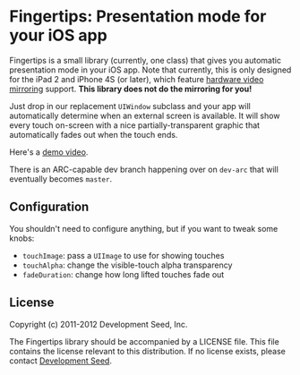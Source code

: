 # Fingertips: Presentation mode for your iOS app

Fingertips is a small library (currently, one class) that gives you automatic presentation mode in your iOS app. Note that currently, this is only designed for the iPad 2 and iPhone 4S (or later), which feature [hardware video mirroring](http://www.apple.com/ipad/features/airplay/) support. **This library does not do the mirroring for you!**

Just drop in our replacement `UIWindow` subclass and your app will automatically determine when an external screen is available. It will show every touch on-screen with a nice partially-transparent graphic that automatically fades out when the touch ends. 

Here's a [demo video](http://vimeo.com/22136667).

There is an ARC-capable dev branch happening over on `dev-arc` that will eventually becomes `master`. 

## Configuration

You shouldn't need to configure anything, but if you want to tweak some knobs: 

 * `touchImage`: pass a `UIImage` to use for showing touches
 * `touchAlpha`: change the visible-touch alpha transparency
 * `fadeDuration`: change how long lifted touches fade out

## License

Copyright (c) 2011-2012 Development Seed, Inc.

The Fingertips library should be accompanied by a LICENSE file. This file contains the license relevant to this distribution. If no license exists, please contact [Development Seed](http://developmentseed.org).